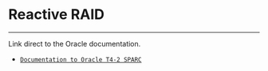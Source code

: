 # Reactive RAID

---

Link direct to the Oracle documentation.
- <a href="https://docs.oracle.com/cd/E23075_01/html/E23076/z40002af1505679.html" target="_blank">`Documentation to Oracle T4-2 SPARC`</a> 
